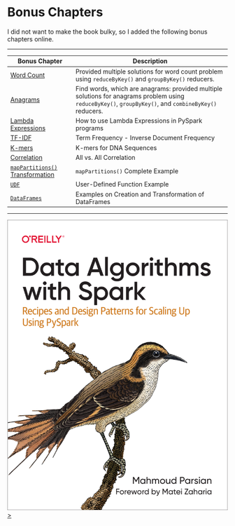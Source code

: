 # Bonus Chapters

I did not want to make the book bulky, 
so I added the following bonus chapters online.

-----

| Bonus Chapter                               | Description  |
|---------------------------------------------|--------------|
| [Word Count](./wordcount/)                  | Provided multiple solutions for word count problem using `reduceByKey()` and `groupByKey()` reducers.  |
| [Anagrams](./anagrams/)                     | Find words, which are anagrams: provided multiple solutions for anagrams problem using `reduceByKey()`, `groupByKey()`, and `combineByKey()` reducers. |
| [Lambda Expressions](./lambda_expressions/) | How to use Lambda Expressions in PySpark programs |
| [TF-IDF](./TF-IDF/)                         | Term Frequency - Inverse Document Frequency |
| [K-mers](./k-mers/)                         | K-mers for DNA Sequences |
| [Correlation](./correlation/)               | All vs. All Correlation |
| [`mapPartitions()` Transformation](./mappartitions/) | `mapPartitions()` Complete Example  |
| [`UDF`](./UDF/) | User-Defined Function Example  |
| [`DataFrames`](./dataframes/) | Examples on Creation and Transformation of DataFrames |

-----


<a href="https://www.oreilly.com/library/view/data-algorithms-with/9781492082378/">
    <img
        alt="Data Algorithms with Spark"
        src="../../images/Data_Algorithms_with_Spark_COVER_9781492082385.png"
    >
>
